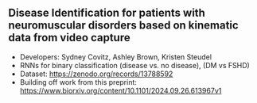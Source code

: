 Disease Identification for patients with neuromuscular disorders based on kinematic data from video capture
 - 
 - Developers: Sydney Covitz, Ashley Brown, Kristen Steudel
 - RNNs for binary classification (disease vs. no disease), (DM vs FSHD)
 - Dataset: https://zenodo.org/records/13788592
 - Building off work from this preprint: https://www.biorxiv.org/content/10.1101/2024.09.26.613967v1
   
